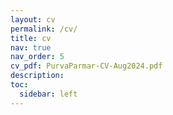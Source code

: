 ```yaml
---
layout: cv
permalink: /cv/
title: cv
nav: true
nav_order: 5
cv_pdf: PurvaParmar-CV-Aug2024.pdf
description: 
toc:
  sidebar: left
---
```


